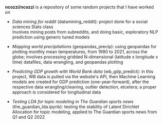 **ncozzi/ncozzi** is a repository of some random projects that I have worked on

- *Data mining for reddit* (datamining_reddit): project done for a social sciences Stats class <br/>
Involves mining posts from subreddits, and doing basic, exploratory NLP prediction using generic tuned models

- *Mapping world precipitations* (geopandas_precip): using geopandas for plotting monthly mean temperatures, from 1990 to 2021, across the globe; involves processing gridded N-dimensional (latitude x longitude x time) datafiles, data wrangling, and geopandas plotting

- *Predicting GDP growth with World Bank data* (wb_gdp_predict): in this project, WB data is pulled via the website's API, then Machine Learning models are created for GDP prediction (one-year-forward), after the respective data wrangling/cleaning, outlier detection, etcetera; a proper approach is considered for longitudinal data

- *Testing LDA for topic modeling in The Guardian sports news* (the_guardian_lda.ipynb): testing the stability of Latent Dirichlet Allocation for topic modeling, applied to The Guardian sports news from Q1 and Q2 2022


